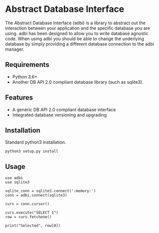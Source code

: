 # Abstract Database Interface #

The Abstract Database Interface (adbi) is a library to abstract out the
interaction between your application and the specific database you are using.
adbi has been designed to allow you to write database agnostic code. When
using adbi you should be able to change the underlying database by simply
providing a different database connection to the adbi manager.

## Requirements ##

 * Python 3.6+
 * Another DB API 2.0 compliant database library (such as sqlite3).

## Features ##

 * A generic DB API 2.0 compliant database interface
 * Integrated database versioning and upgrading

## Installation ##

Standard python3 installation.

```
python3 setup.py install
```

## Usage ##

```
use adbi
use sqlite3

sqlite_conn = sqlite3.connect(':memory:')
conn = adbi.connect(sqlite3)

curs = conn.cursor()

curs.execute("SELECT 1")
row = curs.fetchone()

print("Selected", row[0])
